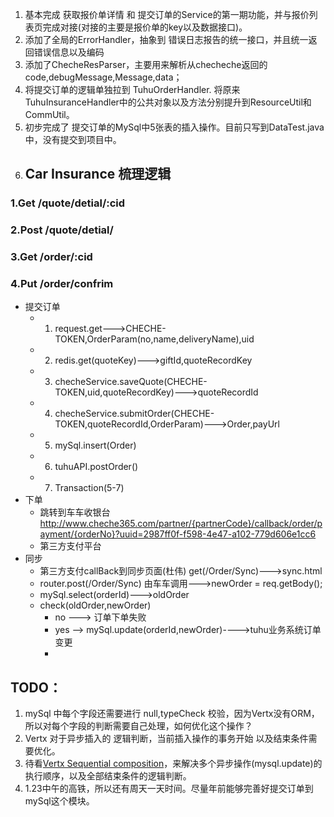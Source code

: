 
1. 基本完成 获取报价单详情 和 提交订单的Service的第一期功能，并与报价列表页完成对接(对接的主要是报价单的key以及数据接口)。
2. 添加了全局的ErrorHandler，抽象到 错误日志报告的统一接口，并且统一返回错误信息以及编码
3. 添加了ChecheResParser，主要用来解析从checheche返回的code,debugMessage,Message,data；
4. 将提交订单的逻辑单独拉到 TuhuOrderHandler.
将原来TuhuInsuranceHandler中的公共对象以及方法分别提升到ResourceUtil和CommUtil。
5. 初步完成了 提交订单的MySql中5张表的插入操作。目前只写到DataTest.java中，没有提交到项目中。
6. ## Car Insurance 梳理逻辑

### 1.Get   /quote/detial/:cid                
### 2.Post  /quote/detial/
### 3.Get   /order/:cid
### 4.Put   /order/confrim

- 提交订单
    + 1. request.get--->CHECHE-TOKEN,OrderParam(no,name,deliveryName),uid
    + 2. redis.get(quoteKey)--->giftId,quoteRecordKey
    + 3. checheService.saveQuote(CHECHE-TOKEN,uid,quoteRecordKey)--->quoteRecordId
    + 4. checheService.submitOrder(CHECHE-TOKEN,quoteRecordId,OrderParam)--->Order,payUrl
    + 5. mySql.insert(Order)
    + 6. tuhuAPI.postOrder()
    + 7. Transaction(5-7) 
- 下单
    + 跳转到车车收银台 http://www.cheche365.com/partner/{partnerCode}/callback/order/payment/{orderNo}?uuid=2987ff0f-f598-4e47-a102-779d606e1cc6
    + 第三方支付平台
- 同步
    + 第三方支付callBack到同步页面(杜伟) get(/Order/Sync)--->sync.html
    + router.post(/Order/Sync) 由车车调用--->newOrder = req.getBody();
    + mySql.select(orderId)--->oldOrder
    + check(oldOrder,newOrder)
        * no ---> 订单下单失败
        * yes --> mySql.update(orderId,newOrder)---->tuhu业务系统订单变更
        *

##  TODO：
1. mySql 中每个字段还需要进行 null,typeCheck 校验，因为Vertx没有ORM，所以对每个字段的判断需要自己处理，如何优化这个操作？
2. Vertx 对于异步插入的 逻辑判断，当前插入操作的事务开始 以及结束条件需要优化。
3. 待看[Vertx Sequential composition](http://vertx.io/docs/vertx-core/java/#_async_coordination)，来解决多个异步操作(mysql.update)的执行顺序，以及全部结束条件的逻辑判断。
4. 1.23中午的高铁，所以还有周天一天时间。尽量年前能够完善好提交订单到mySql这个模块。